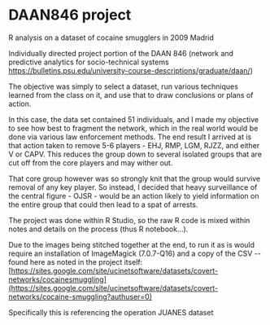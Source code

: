 # DAAN846 project
 R analysis on a dataset of cocaine smugglers in 2009 Madrid

Individually directed project portion of the DAAN 846 (network and predictive analytics for socio-technical systems https://bulletins.psu.edu/university-course-descriptions/graduate/daan/)

The objective was simply to select a dataset, run various techniques learned from the class on it, and use that to draw conclusions or plans of action.

In this case, the data set contained 51 individuals, and I made my objective to see how best to fragment the network, which in the real world would be done via various law enforcement methods. The end result I arrived at is that action taken to remove 5-6 players - EHJ, RMP, LGM, RJZZ, and either V or CAPV. This reduces the group down to several isolated groups that are cut off from the core players and may wither out. 

That core group however was so strongly knit that the group would survive removal of any key player. So instead, I decided that heavy surveillance of the central figure - OJSR - would be an action likely to yield information on the entire group that could then lead to a spat of arrests.

The project was done within R Studio, so the raw R code is mixed within notes and details on the process (thus R notebook...). 

Due to the images being stitched together at the end, to run it as is would require an installation of ImageMagick (7.0.7-Q16) and a copy of the CSV --  found here as noted in the project itself:  [https://sites.google.com/site/ucinetsoftware/datasets/covert-networks/cocainesmuggling](https://sites.google.com/site/ucinetsoftware/datasets/covert-networks/cocaine-smuggling?authuser=0)

Specifically this is referencing the operation JUANES dataset
